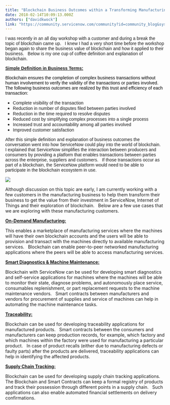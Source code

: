 ```yaml
---
title: "Blockchain Business Outcomes within a Transforming Manufacturing Industry"
date: 2018-02-14T10:09:13.000Z
authors: ["davidkwock"]
link: "https://community.servicenow.com/community?id=community_blog&sys_id=9f9dae69dbd0dbc01dcaf3231f961994"
---
```

<p><span style="font-family: arial, helvetica, sans-serif;">I was recently in an all day workshop with a customer and during a break the topic of blockchain came up.   I knew I had a very short time before the workshop began again to share the business value of blockchain and how it applied to their business.   Below is my one cup of coffee definition and explanation of blockchain.</span></p><p></p><p><span style="text-decoration: underline; font-family: arial, helvetica, sans-serif;"><strong>Simple Definition in Business Terms:</strong></span></p><p><span style="color: #000000; font-family: arial, helvetica, sans-serif;">Blockchain ensures the completion of complex business transactions without human involvement to verify the validity of the transactions or parties involved.   The following business outcomes are realized by this trust and efficiency of each transaction:</span></p><ul><li><span style="font-family: arial, helvetica, sans-serif;">Complete visibility of the transaction</span></li><li><span style="font-family: arial, helvetica, sans-serif;">Reduction in number of disputes filed between parties involved</span></li><li><span style="font-family: arial, helvetica, sans-serif;">Reduction in the time required to resolve disputes</span></li><li><span style="font-family: arial, helvetica, sans-serif;">Reduced cost by simplifying complex processes into a single process</span></li><li><span style="font-family: arial, helvetica, sans-serif;">Increased trust and accountability among all parties involved</span></li><li><span style="font-family: arial, helvetica, sans-serif;">Improved customer satisfaction</span></li></ul><p></p><p><span style="font-family: arial, helvetica, sans-serif;">After this simple definition and explanation of business outcomes the conversation went into how ServiceNow could play into the world of blockchain.   I explained that ServiceNow simplifies the interaction between producers and consumers by providing a platform that enables transactions between parties across the enterprise, suppliers and customers.   If those transactions occur as part of a blockchain, the ServiceNow platform would need to be able to participate in the blockchain ecosystem in use.</span></p><p></p><p><span style="font-family: arial, helvetica, sans-serif;"><img  class="image-1 jive-image" src="0b295946db5c97049c9ffb651f961970.iix" style="max-width: 1200px; max-height: 900px;"/></span></p><p></p><p><span>Although discussion on this topic are early, I am currently working with a few customers in the manufacturing business to help them transform their business to get the value from their investment in ServiceNow, Internet of Things and their exploration of blockchain.   Below are a few use cases that we are exploring with these manufacturing customers.</span></p><p></p><p><span style="text-decoration: underline;"><strong>On-Demand Manufacturing:</strong></span></p><p><span>This enables a marketplace of manufacturing services where the machines will have their own blockchain accounts and the users will be able to provision and transact with the machines directly to available manufacturing services.   Blockchain can enable peer-to-peer networked manufacturing applications where the peers will be able to access manufacturing services.</span></p><p></p><p><span style="text-decoration: underline;"><strong>Smart Diagnostics &amp; Machine Maintenance:</strong></span></p><p><span>Blockchain with ServiceNow can be used for developing smart diagnostics and self-service applications for machines where the machines will be able to monitor their state, diagnose problems, and autonomously place service, consumables replenishment, or part replacement requests to the machine maintenance vendors.   Smart contracts between manufacturers and vendors for procurement of supplies and service of machines can help in automating the machine maintenance tasks.</span></p><p></p><p><span style="text-decoration: underline;"><strong>Traceability: </strong></span></p><p><span>Blockchain can be used for developing traceability applications for manufactured products.   Smart contracts between the consumers and manufacturers can keep production records, for example, which factory and which machines within the factory were used for manufacturing a particular product.   In case of product recalls (either due to manufacturing defects or faulty parts) after the products are delivered, traceability applications can help in identifying the affected products.</span></p><p></p><p><span style="text-decoration: underline;"><strong>Supply Chain Tracking:</strong></span></p><p><span>Blockchain can be used for developing supply chain tracking applications.   The Blockchain and Smart Contracts can keep a formal registry of products and track their possession through different points in a supply chain.   Such applications can also enable automated financial settlements on delivery confirmations.</span></p>